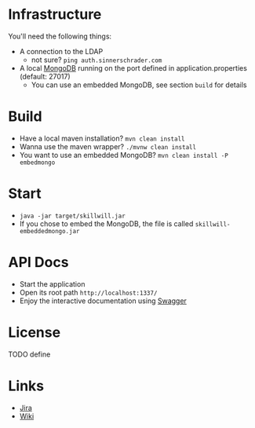 # Infrastructure
You'll need the following things:
* A connection to the LDAP
  * not sure? ```ping auth.sinnerschrader.com```
* A local [MongoDB](https://www.mongodb.com/) running on the port defined in application.properties (default: 27017)
  * You can use an embedded MongoDB, see section `build` for details

# Build
* Have a local maven installation? `mvn clean install`
* Wanna use the maven wrapper? `./mvnw clean install`
* You want to use an embedded MongoDB? `mvn clean install -P embedmongo`

# Start
* `java -jar target/skillwill.jar`
* If you chose to embed the MongoDB, the file is called `skillwill-embeddedmongo.jar`

# API Docs
* Start the application
* Open its root path `http://localhost:1337/`
* Enjoy the interactive documentation using [Swagger](http://swagger.io/)

# License
TODO define

# Links
* [Jira](https://jira.sinnerschrader.com/secure/RapidBoard.jspa?rapidView=425)
* [Wiki](https://wiki.sinnerschrader.com/display/flowteam/SkillWill+-+Technisches)
